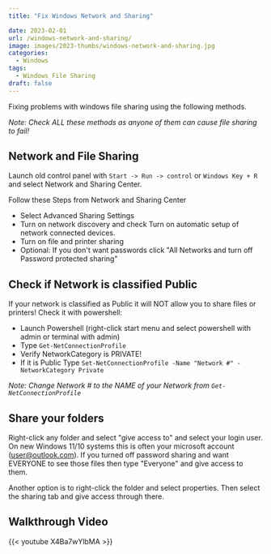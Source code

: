 ```yaml
---
title: "Fix Windows Network and Sharing"

date: 2023-02-01
url: /windows-network-and-sharing/
image: images/2023-thumbs/windows-network-and-sharing.jpg
categories:
  - Windows
tags:
  - Windows File Sharing
draft: false
---
```

Fixing problems with windows file sharing using the following methods.
<!--more-->

_Note: Check ALL these methods as anyone of them can cause file sharing to fail!_

## Network and File Sharing

Launch old control panel with `Start -> Run -> control` or `Windows Key + R` and select Network and Sharing Center.

Follow these Steps from Network and Sharing Center

- Select Advanced Sharing Settings
- Turn on network discovery and check Turn on automatic setup of network connected devices.
- Turn on file and printer sharing
- Optional: If you don't want passwords click "All Networks and turn off Password protected sharing"

## Check if Network is classified Public

If your network is classified as Public it will NOT allow you to share files or printers! Check it with powershell:

- Launch Powershell (right-click start menu and select powershell with admin or terminal with admin)
- Type `Get-NetConnectionProfile`
- Verify NetworkCategory is PRIVATE!
- If it is Public Type `Set-NetConnectionProfile -Name "Network #" -NetworkCategory Private`

_Note: Change Network # to the NAME of your Network from `Get-NetConnectionProfile`_

## Share your folders

Right-click any folder and select "give access to" and select your login user. On new Windows 11/10 systems this is often your microsoft account (user@outlook.com). If you turned off password sharing and want EVERYONE to see those files then type "Everyone" and give access to them. 

Another option is to right-click the folder and select properties. Then select the sharing tab and give access through there.

## Walkthrough Video

{{< youtube X4Ba7wYlbMA >}}
